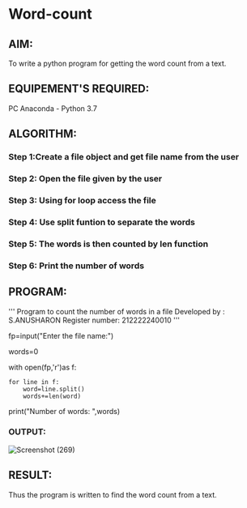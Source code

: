 # Word-count
## AIM:
To write a python program for getting the word count from a text.
## EQUIPEMENT'S REQUIRED: 
PC
Anaconda - Python 3.7
## ALGORITHM: 
### Step 1:Create a file object and get file name from the user
### Step 2: Open the file given by the user
### Step 3: Using for loop access the file
### Step 4: Use split funtion to separate the words
### Step 5: The words is then counted by len function
### Step 6: Print the number of words

## PROGRAM:
'''
Program to count the number of words in a file
Developed by : S.ANUSHARON
Register number: 212222240010
'''

fp=input("Enter the file name:")

words=0

with open(fp,'r')as f:

    for line in f:
        word=line.split()
        words+=len(word)
print("Number of words: ",words)

### OUTPUT:
![Screenshot (269)](https://github.com/Anusharonselva/Word-count/assets/119405600/552d3f7f-172a-4917-a1e5-5352b1b1b152)


## RESULT:
Thus the program is written to find the word count from a text.
